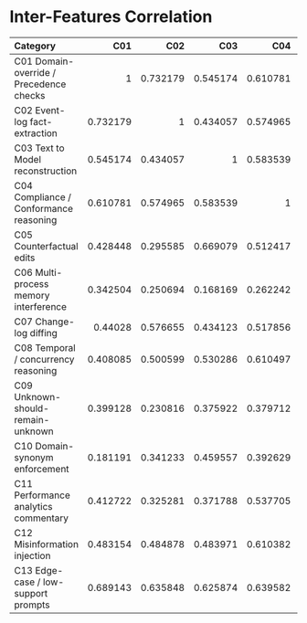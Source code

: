 # Inter-Features Correlation

| Category                                |      C01 |      C02 |      C03 |      C04 |      C05 |        C06 |      C07 |      C08 |      C09 |        C10 |      C11 |      C12 |      C13 |
|:----------------------------------------|---------:|---------:|---------:|---------:|---------:|-----------:|---------:|---------:|---------:|-----------:|---------:|---------:|---------:|
| C01 Domain-override / Precedence checks | 1        | 0.732179 | 0.545174 | 0.610781 | 0.428448 | 0.342504   | 0.44028  | 0.408085 | 0.399128 | 0.181191   | 0.412722 | 0.483154 | 0.689143 |
| C02 Event-log fact-extraction           | 0.732179 | 1        | 0.434057 | 0.574965 | 0.295585 | 0.250694   | 0.576655 | 0.500599 | 0.230816 | 0.341233   | 0.325281 | 0.484878 | 0.635848 |
| C03 Text to Model reconstruction        | 0.545174 | 0.434057 | 1        | 0.583539 | 0.669079 | 0.168169   | 0.434123 | 0.530286 | 0.375922 | 0.459557   | 0.371788 | 0.483971 | 0.625874 |
| C04 Compliance / Conformance reasoning  | 0.610781 | 0.574965 | 0.583539 | 1        | 0.512417 | 0.262242   | 0.517856 | 0.610497 | 0.379712 | 0.392629   | 0.537705 | 0.610382 | 0.639582 |
| C05 Counterfactual edits                | 0.428448 | 0.295585 | 0.669079 | 0.512417 | 1        | 0.238724   | 0.528273 | 0.522703 | 0.337738 | 0.376466   | 0.439084 | 0.468026 | 0.525767 |
| C06 Multi-process memory interference   | 0.342504 | 0.250694 | 0.168169 | 0.262242 | 0.238724 | 1          | 0.34099  | 0.229422 | 0.411322 | 0.00518419 | 0.632901 | 0.229998 | 0.294536 |
| C07 Change-log diffing                  | 0.44028  | 0.576655 | 0.434123 | 0.517856 | 0.528273 | 0.34099    | 1        | 0.55684  | 0.196157 | 0.378387   | 0.372774 | 0.466627 | 0.554967 |
| C08 Temporal / concurrency reasoning    | 0.408085 | 0.500599 | 0.530286 | 0.610497 | 0.522703 | 0.229422   | 0.55684  | 1        | 0.317041 | 0.501864   | 0.308221 | 0.560645 | 0.511132 |
| C09 Unknown-should-remain-unknown       | 0.399128 | 0.230816 | 0.375922 | 0.379712 | 0.337738 | 0.411322   | 0.196157 | 0.317041 | 1        | 0.339661   | 0.40216  | 0.599837 | 0.50516  |
| C10 Domain-synonym enforcement          | 0.181191 | 0.341233 | 0.459557 | 0.392629 | 0.376466 | 0.00518419 | 0.378387 | 0.501864 | 0.339661 | 1          | 0.180464 | 0.524649 | 0.452678 |
| C11 Performance analytics commentary    | 0.412722 | 0.325281 | 0.371788 | 0.537705 | 0.439084 | 0.632901   | 0.372774 | 0.308221 | 0.40216  | 0.180464   | 1        | 0.455181 | 0.426798 |
| C12 Misinformation injection            | 0.483154 | 0.484878 | 0.483971 | 0.610382 | 0.468026 | 0.229998   | 0.466627 | 0.560645 | 0.599837 | 0.524649   | 0.455181 | 1        | 0.691743 |
| C13 Edge-case / low-support prompts     | 0.689143 | 0.635848 | 0.625874 | 0.639582 | 0.525767 | 0.294536   | 0.554967 | 0.511132 | 0.50516  | 0.452678   | 0.426798 | 0.691743 | 1        |
